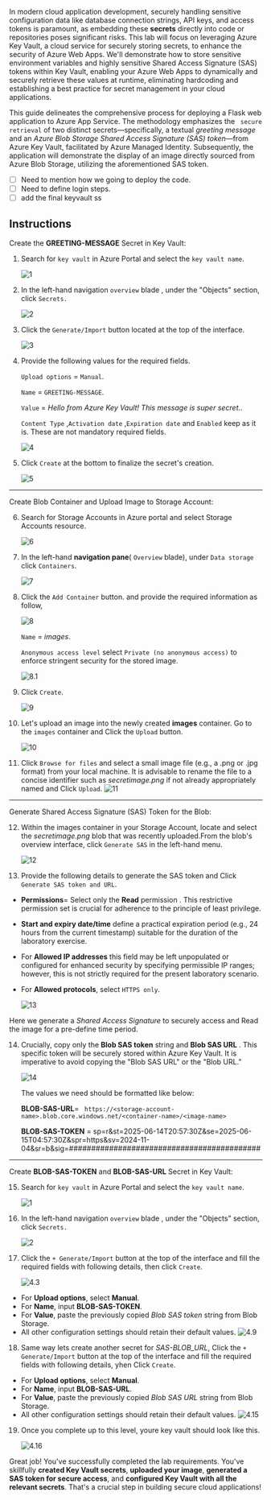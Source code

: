 In modern cloud application development, securely handling sensitive configuration data like database connection strings, API keys, and access tokens is paramount, as embedding these **secrets** directly into code or repositories poses significant risks. This lab will focus on leveraging Azure Key Vault, a cloud service for securely storing secrets, to enhance the security of Azure Web Apps. We'll demonstrate how to store sensitive environment variables and highly sensitive Shared Access Signature (SAS) tokens within Key Vault, enabling your Azure Web Apps to dynamically and securely retrieve these values at runtime, eliminating hardcoding and establishing a best practice for secret management in your cloud applications.

This guide delineates the comprehensive process for deploying a Flask web application to Azure App Service. The methodology emphasizes the ` secure retrieval` of two distinct secrets—specifically, a textual *greeting message* and an *Azure Blob Storage Shared Access Signature (SAS) token*—from Azure Key Vault, facilitated by Azure Managed Identity. Subsequently, the application will demonstrate the display of an image directly sourced from Azure Blob Storage, utilizing the aforementioned SAS token. 

- [ ] Need to mention how we going to deploy the code.
- [ ] Need to define login steps.
- [ ] add the final keyvault ss
  
## Instructions
 Create the **GREETING-MESSAGE** Secret in Key Vault:
   
1. Search for `key vault` in Azure Portal and select the `key vault name`.
   
   ![1](./assets/snapshot.png)

2. In the left-hand navigation  `overview` blade , under the "Objects" section, click `Secrets.`
   
   ![2](./assets/snapshot1.png)

3. Click the `Generate/Import` button located at the top of the interface.

   ![3](./assets/snapshot2.png)

4. Provide the following values for the required fields.
   
     `Upload options` = `Manual`.

     `Name`  = `GREETING-MESSAGE`. 

     `Value` = *Hello from Azure Key Vault! This message is super secret..*

     `Content Type` ,`Activation date` ,`Expiration date` and `Enabled` keep as it is. These are not mandatory required fields.

   ![4](./assets/snapshot3.png)

5. Click `Create` at the bottom to finalize the secret's creation.

   ![5](./assets/snapshot4.png)


---

Create Blob Container and Upload Image to Storage Account:

6. Search for Storage Accounts in Azure portal and select Storage Accounts resource.
    
   ![6](./assets/image1.png)

7. In the left-hand **navigation pane**( `Overview` blade), under `Data storage` click `Containers`.

   ![7](./assets/snapshot5.png)

8. Click the `Add Container` button. and provide the required information as follow,

     ![8](./assets/snapshot6.png)

     `Name` = *images*.

     `Anonymous access level` select `Private (no anonymous access)` to enforce stringent security for the stored image.

     ![8.1](./assets/snapshot7.png)

9.  Click `Create`.
   
    ![9](./assets/image2.png)
   

10. Let's upload an image into the newly created **images** container. Go to the `images` container and Click the `Upload` button.

    ![10](./assets/snapshot8.png)

11. Click `Browse for files` and select a small image file (e.g., a .png or .jpg format) from your local machine. It is advisable to rename the file to a concise identifier such as *secretimage.png* if not already appropriately named and Click `Upload`.
   ![11](./assets/snapshot9.png)


     

---
Generate Shared Access Signature (SAS) Token for the Blob:

12. Within the images container in your Storage Account, locate and select the *secretimage.png* blob that was recently uploaded.From the blob's overview interface, click `Generate SAS` in the left-hand menu.

    ![12](./assets/snapshot10.png)

13. Provide the following details to generate the SAS token and Click `Generate SAS token and URL`.
    
   * **Permissions**= Select only the **Read** permission . This restrictive permission set is crucial for adherence to the principle of least privilege.
   * **Start and expiry date/time** define a practical expiration period (e.g., 24 hours from the current timestamp) suitable for the duration of the laboratory exercise.
   * For **Allowed IP addresses** this field may be left unpopulated or configured for enhanced security by specifying permissible IP ranges; however, this is not strictly required for the present laboratory scenario.
   * For **Allowed protocols**, select `HTTPS only`.

     ![13](./assets/snapshot11.png)

   Here we generate a *Shared Access Signature* to securely access and Read the image for a pre-define time period.

14. Crucially, copy only the **Blob SAS token** string and **Blob SAS URL** . This specific token will be securely stored within Azure Key Vault. It is imperative to avoid copying the "Blob SAS URL" or the "Blob URL."

    ![14](./assets/snapshot12.png)

    The values we need should be formatted like below:<p>
    **BLOB-SAS-URL**= ``` https://<storage-account-name>.blob.core.windows.net/<container-name>/<image-name>```</p>
    **BLOB-SAS-TOKEN** = sp=r&st=2025-06-14T20:57:30Z&se=2025-06-15T04:57:30Z&spr=https&sv=2024-11-04&sr=b&sig=###########################################
   
---
   

Create  **BLOB-SAS-TOKEN** and **BLOB-SAS-URL** Secret in Key Vault:

15. Search for `key vault` in Azure Portal and select the `key vault name`.  
    
    ![1](./assets/snapshot.png)


16. In the left-hand navigation  `overview` blade , under the "Objects" section, click `Secrets.`
   
    ![2](./assets/snapshot1.png)

17. Click the `+ Generate/Import` button at the top of the interface and fill the required fields with following details, then click `Create`.

    ![4.3](./assets/snapshot2.png)
   * For **Upload options**, select **Manual**.
   * For **Name**, input **BLOB-SAS-TOKEN**.
   * For **Value**, paste the previously copied *Blob SAS token* string from Blob Storage.
   * All other configuration settings should retain their default values.
   ![4.9](./assets/snapshot13.png)


    

18. Same way lets create another secret for *SAS-BLOB_URL*, Click the `+ Generate/Import` button at the top of the interface and fill the required fields with following details, yhen Click `Create`.

   * For **Upload options**, select **Manual**.
   * For **Name**, input **BLOB-SAS-URL**.
   * For **Value**, paste the previously copied *Blob SAS URL* string from Blob Storage.
   * All other configuration settings should retain their default values.
   ![4.15](./assets/snapshot14.png)

19. Once you complete up to this level, youre key vault should look like this.

    ![4.16](./assets/snapshot15.png)

Great job! You've successfully completed the lab requirements. You've skillfully **created Key Vault secrets**, **uploaded your image**, **generated a SAS token for secure access**, and **configured Key Vault with all the relevant secrets**. That's a crucial step in building secure cloud applications!



